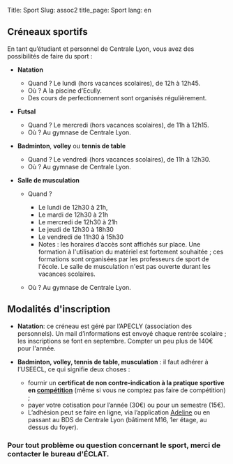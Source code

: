 Title: Sport 
Slug: assoc2
title_page: Sport
lang: en


## Créneaux sportifs

En tant qu’étudiant et personnel de Centrale Lyon, vous avez des possibilités de faire du sport :

* __Natation__ 
	* Quand ? Le lundi (hors vacances scolaires), de 12h à 12h45.
	* Où ? A la piscine d’Ecully.
	* Des cours de perfectionnement sont organisés régulièrement.


* __Futsal__
	* Quand ? Le mercredi (hors vacances scolaires), de 11h à 12h15.
	* Où ? Au gymnase de Centrale Lyon.


* __Badminton__, __volley__ ou __tennis de table__ 
	* Quand ? Le vendredi (hors vacances scolaires), de 11h à 12h30.
	* Où ? Au gymnase de Centrale Lyon.


* __Salle de musculation__
	* Quand ? 
		- Le lundi de 12h30 à 21h,
		- Le mardi de 12h30 à 21h
		- Le mercredi de 12h30 à 21h
		- Le jeudi de 12h30 à 18h30
		- Le vendredi de 11h30 à 15h30
		- Notes : les horaires d’accès sont affichés sur place. Une formation à l'utilisation du matériel est fortement souhaitée ; ces formations sont organisées par les professeurs de sport de l'école. Le salle de musculation n'est pas ouverte durant les vacances scolaires.

	* Où ? Au gymnase de Centrale Lyon.

## Modalités d'inscription	

* __Natation__: ce créneau est géré par l’APECLY (association des personnels). Un mail d’informations est envoyé chaque rentrée scolaire ; les inscriptions se font en septembre. Compter un peu plus de 140€ pour l'année.


* __Badminton, volley, tennis de table, musculation__ : il faut adhérer à l’USEECL, ce qui signifie deux choses : 
	* fournir un __certificat de non contre-indication à la pratique sportive en **<u>compétition</u>**__ (même si vous ne comptez pas faire de compétition) ;
	* payer votre cotisation pour l’année (30€) ou pour un semestre (15€).
	* L’adhésion peut se faire en ligne, via l’application [Adeline](https://centrale.adeline.mobi/) ou en passant au BDS de Centrale Lyon (bâtiment M16, 1er étage, au dessus du foyer).


### Pour tout problème ou question concernant le sport, merci de contacter le bureau d'ÉCLAT.
